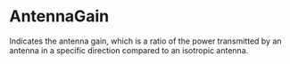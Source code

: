 AntennaGain
===========

Indicates the antenna gain, which is a ratio of the power transmitted by an antenna in a specific direction compared to an isotropic antenna.
